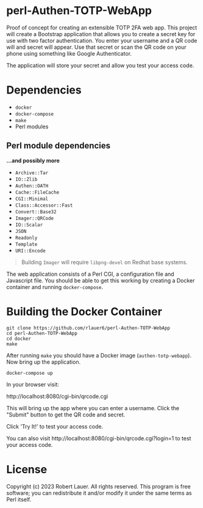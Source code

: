 # perl-Authen-TOTP-WebApp

Proof of concept for creating an extensible TOTP 2FA web app. This
project will create a Bootstrap application that allows you to create
a secret key for use with two factor authentication.  You enter your
username and a QR code will and secret will appear. Use that secret or
scan the QR code on your phone using something like Google
Authenticator.

The application will store your secret and allow you test your
access code.

# Dependencies

* `docker`
* `docker-compose`
* `make`
* Perl modules

## Perl module dependencies

__...and possibly more__

* `Archive::Tar`
* `IO::Zlib`
* `Authen::OATH`
* `Cache::FileCache` 
* `CGI::Minimal`
* `Class::Accessor::Fast`
* `Convert::Base32`
* `Imager::QRCode`
* `IO::Scalar`
* `JSON`
* `Readonly`
* `Template`
* `URI::Encode`

> Building `Imager` will require `libpng-devel` on Redhat base systems.

The web application consists of a Perl CGI, a configuration file and
Javascript file. You should be able to get this working by creating a
Docker container and running `docker-compose`.

# Building the Docker Container

```
git clone https://github.com/rlauer6/perl-Authen-TOTP-WebApp
cd perl-Authen-TOTP-WebApp
cd docker
make
```

After running `make` you should have a Docker image
(`authen-totp-webapp`). Now bring up the application.

```
docker-compose up
```

In your browser visit:

http://localhost:8080/cgi-bin/qrcode.cgi

This will bring up the app where you can enter a username.  Click the
"Submit" button to get the QR code and secret.

Click 'Try It!' to test your access code.

You can also visit http://localhost:8080/cgi-bin/qrcode.cgi?login=1 to test your
access code.

# License

Copyright (c) 2023 Robert Lauer. All rights reserved. This
program is free software; you can redistribute it and/or modify it
under the same terms as Perl itself.
